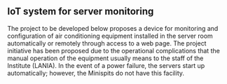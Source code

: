 ## IoT system for server monitoring

The project to be developed below proposes a device for monitoring and configuration of air conditioning equipment installed in the server room automatically or remotely through access to a web page.  The project initiative has been proposed due to the operational complications that the manual operation of the equipment usually means to the staff of the Institute (LANIA). In the event of a power failure, the servers start up automatically; however, the Minispits do not have this facility.  
